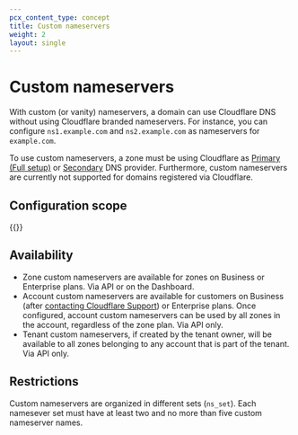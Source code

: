 ```yaml
---
pcx_content_type: concept
title: Custom nameservers
weight: 2
layout: single
---
```


# Custom nameservers

With custom (or vanity) nameservers, a domain can use Cloudflare DNS without using Cloudflare branded nameservers. For instance, you can configure `ns1.example.com` and `ns2.example.com` as nameservers for `example.com`.

To use custom nameservers, a zone must be using Cloudflare as [Primary (Full setup)](/dns/zone-setups/full-setup/) or [Secondary](/dns/zone-setups/zone-transfers/cloudflare-as-secondary/) DNS provider. Furthermore, custom nameservers are currently not supported for domains registered via Cloudflare.

## Configuration scope

{{<directory-listing showDescriptions=true char_limit=400 >}}

## Availability

- Zone custom nameservers are available for zones on Business or Enterprise plans. Via API or on the Dashboard.
- Account custom nameservers are available for customers on Business (after [contacting Cloudflare Support](/support/contacting-cloudflare-support/)) or Enterprise plans. Once configured, account custom nameservers can be used by all zones in the account, regardless of the zone plan. Via API only.
- Tenant custom nameservers, if created by the tenant owner, will be available to all zones belonging to any account that is part of the tenant. Via API only.

## Restrictions

Custom nameservers are organized in different sets (`ns_set`). Each namesever set must have at least two and no more than five custom nameserver names.
